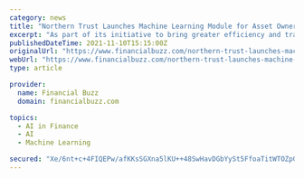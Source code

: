 ```yaml
---
category: news
title: "Northern Trust Launches Machine Learning Module for Asset Owner Research Management"
excerpt: "As part of its initiative to bring greater efficiency and transparency to alternatives asset servicing, Northern Trust (Nasdaq: NTRS) has launched a feature within its Front Office Solutions platform that utilizes machine learning to empower sophisticated asset allocators with better oversight of their research process."
publishedDateTime: 2021-11-10T15:15:00Z
originalUrl: "https://www.financialbuzz.com/northern-trust-launches-machine-learning-module-for-asset-owner-research-management/"
webUrl: "https://www.financialbuzz.com/northern-trust-launches-machine-learning-module-for-asset-owner-research-management/"
type: article

provider:
  name: Financial Buzz
  domain: financialbuzz.com

topics:
  - AI in Finance
  - AI
  - Machine Learning

secured: "Xe/6nt+c+4FIQEPw/afKKsSGXna5lKU++48SwHavDGbYySt5FfoaTitWTOZpG1/Tj35MEMSVoaieM7XOT2+MtyGPBxZaLWbK1Q/XKVsFY5hcM50fkqdle5xFQByOuT+Ll74v+kGBgjvStxSIJ51tFhOGghIWCJ0ypQs/P+WkVcVH9i7A92c6ULYak8k1A91aB2wIQpHzIW/Wn8lvsbieVV3lE92U8+9qx93Jo70yRBC+aAPdnzeV4/Xm7hRUDmMRXDzRVs0gMMTW08PtJrhDTX1sG/NTJIG2oawKutivm9IhuHgSbpgf4Tb7gTdJ904GW6q2dybgQuY3exRQGO7nC1RhZ8td74X6pgWvpQE4E+M=;OfORB2ubjCSvu9tGrg6FLQ=="
---
```


